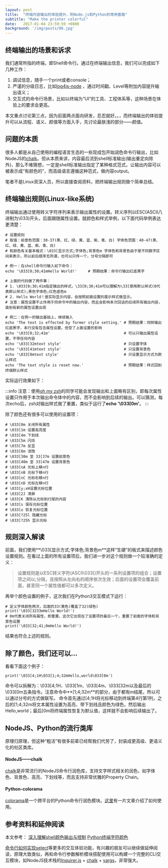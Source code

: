 ```yaml
---
layout: post
title:  "终端内容输出的体验提升，附Node.js和Python的常用套路"
subtitle: "Make the printer colorful"
date:   2017-01-04 23:59:59 +0800
background: '/img/posts/06.jpg'
---
```


## 终端输出的场景和诉求

我们通常所指的终端，即Shell命令行。通过在终端输出信息，我们可以完成如下几种工作：

1. 调试信息，随手一个print或者console；
2. 严谨的分级日志，比如[log4js-node](https://github.com/log4js-node/log4js-node) ，通过时间戳、Level等附加内容提升输出语义；
3. 交互式的命令行场景，比如以终端为“UI”的工具、工程体系等，这种场景在体验上的要求会更高。

本文重点讨论第三点，因为前面两点面向研发，忍忍就好。。，而终端输出的体验提升可以从流程、语义、颜值等方面入手，先讨论最肤浅的部分——颜值。

## 问题的本质

很多人都是从自己使用的编程语言生态的一些现成包开始润色命令行输出，比如NodeJS的[chalk](https://github.com/chalk/chalk)。但从本质来讲，内容最后流到shell标准输出(输出重定向除外)，那么不难猜想，一定是shell标准输出指定了某种格式范式，让输出内容可以被表示成“有颜色的”，而高级语言遵循这种范式，做内容output。

笔者不是Linux资深人员，所以直接查阅资料，把终端输出规则做个简单总结。

## 终端输出规则(Linux-like系统)

终端输出通过使用转义字符序列来表示输出属性的设置。转义序列以ESC(ASCII八进制为\033)开头，后面跟随属性设置。就颜色和样式举例，以下面代码举例表达更清楚：

```
# 设置规则
# 取值：前景色范围：30-37(黑、红、绿、黄、蓝、紫、青、白) 字体色范围：40-47(黑、红、绿、黄、蓝、紫、青、白)
# 和颜色有关基本格式：\033[显示方式;字体色;背景色m 字体色和背景色由于是不同数字区间来表示，所以前后顺序无所谓，也可以只传一个，分号分隔即可

# 例一：在shell命令行输入如下命令：
echo '\033[0;30;41mHello World!'     # 预期结果：命令行输出红底黑字

# 上面的代码做了两件事：
# 1. \033[0;30;41m指定输出的样式，\33[0;30;41m可以理解为\33[使用默认样式(0代表默认样式);黑色字体色;红色底色m
# 2. Hello World！是实际显示内容，会按照前面设置的展示样式做显示。
# 注意：属性设置不止作用于同命令中的输出内容，而且会影响本次回话的后续所有输出内容，直到有新的属性设置出现

# 例二：在例一的输出基础上，继续输入
echo 'The text is effected by former style setting.' # 预期结果：同样输出红底黑字，本行没有包含属性设置，但受了上面设置的影响
echo '\033[0;32;41m'                                 # 可以只输出属性设置，不带任何内容
echo '\033[32mtext style'                            # 只设置字体
echo '\033[41mtext style'                            # 只设置背景色
echo '\033[0mtext style'                             # 只设置显示方式为默认样式
echo 'The text style is reset now.'                  # 预期结果：样式回到终端默认样式
```

实际运行效果如下：

:::info
注意：使用[oh my zsh](http://ohmyz.sh/)的同学可能会发现输出和上面略有区别，即每次属性设置只作用于本次输出命令体中的内容，而不会影响到后续的输出。可以猜测，每次echo后，zsh对输出样式做了重置，类似于运行了**echo '\033[0m'**。
:::

除了颜色还有很多可以使用的设置项：
```
# \033[0m 关闭所有属性
# \033[1m 设置高亮度
# \033[4m 下划线
# \033[5m 闪烁
# \033[7m 反显
# \033[8m 消隐
# \033[30m 至 33[37m 设置前景色  
# \033[40m 至 33[47m 设置背景色
# \033[nA 光标上移n行 
# \033[nB 光标下移n行
# \033[nC 光标右移n行
# \033[nD 光标左移n行
# \033[y;xH设置光标位置
# \033[2J 清屏
# \033[K 清除从光标到行尾的内容
# \033[s 保存光标位置 
# \033[u 恢复光标位置
# \033[?25l 隐藏光标
# \033[?25h 显示光标
```

## 规则深入解读

前面，我们使用**\033[显示方式;字体色;背景色m**这样“生硬”的板式来描述颜色设置规则。在看过上面的所有设置项后，我们进一步对这个规则做一个较准确的定义：

> 设置规则是以ESC转义字符(ASCII\033[)开头的一系列设置项的组合；设置项之间以;分隔，且按照从左向右的顺序依次生效；后面的设置项会覆盖前面，甚至同一个属性值都可以多次定义。

再举个颜色设置的例子，这次我们在Python3交互模式下运行：
```
# 定义字体颜色两次，后面的33(黄色)覆盖了32(绿色)
print('\033[3233mHello World!')
# 0m代表关闭所有属性，即重置，这次它出现在了设置项的最后一个，重置了前面的字体和背景色设置
print('\033[32;41;0mHello World!')
```

结果也符合上述的规则。

## 除了颜色，我们还可以...

看看下面这个例子：

```
print('\033[4;1H\033[1;4;32mHello,world\033[0m')
```

命令可以拆解为：\033[4;1H、\033[1m、\033[4m、\033[32m以及最后的\033[0m五条指令。注意命令中**[1;4;32m**的部分，由于都有m结尾，所以可以通过分号的方式做联写。
命令首先通过[4;1H将光标移动到终端第4行第1列，之后的[1;4;32m将文本属性设置为高亮、带下划线且颜色为绿色，然后输出Hello,world；最后[0m将终端属性恢复为默认值，这样就不会影响后续输出了。

## NodeJS、Python的流行类库

原理归原理，但这种“粗活”有很多前辈已经帮我们代劳了，封装成更高级、更语义化的社区类库。

#### NodeJS——chalk

[chalk](https://github.com/chalk/chalk)是非常流行的NodeJS命令行润色库，支持文字样式相关的润色，如字体色、背景色、高亮、下划线等，而且支持非常优雅的Property Chain。

#### Python-colorama

[colorama](https://pypi.python.org/pypi/colorama/0.3.9)是一个跨平台的Python命令行润色模块。[这里](http://blog.csdn.net/qianghaohao/article/details/52117082)有一片文章介绍了如何使用。


## 参考资料和延伸阅读

本文参考：
[深入理解shell颜色输出与控制](http://www.jb51.net/article/100729.htm)
[Python终端字符颜色](http://blog.csdn.net/qianghaohao/article/details/52117082)

[命令行如何实现select](http://blog.csdn.net/xia_xia0919/article/details/50559757)等更多的交互体验功能，有兴趣的朋友可以继续做延伸阅读，原理大致类似，再和命令行参数解析模块搭配使用可以构建一个完整的CLI交互模块，如NodeJS技术栈的[Inquirer.js](https://github.com/SBoudrias/Inquirer.js) + [chalk](https://github.com/chalk/chalk) + [yargs](https://github.com/yargs/yargs)，非常强大。
















